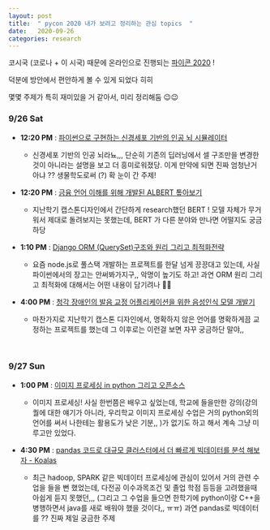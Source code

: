 ```yaml
---
layout: post
title:  " pycon 2020 내가 보려고 정리하는 관심 topics  "
date:   2020-09-26
categories: research
---
```


코시국 (코로나 + 이 시국) 때문에 온라인으로 진행되는 [파이콘 2020](https://www.pycon.kr/2020) !

덕분에 방안에서 편안하게 볼 수 있게 되었다 히히


몇몇 주제가 특히 재미있을 거 같아서, 미리 정리해둠 😉😉



### 9/26 Sat

* **12:20 PM** :  [파이썬으로 구현하는 신경세포 기반의 인공 뇌 시뮬레이터](https://www.pycon.kr/2020/program/talk/28)

   - 신경세포 기반의 인공 뇌라뇨,,,  단순히 기존의 딥러닝에서 셀 구조만을 변경한 것이 아니라는 설명을 보고 더 흥미로워졌당. 이게 만약에 되면 진짜 엄청난거 아냐 ?? 생물학도로써 (?) 확 눈이 간 주제!

* **12:20 PM** : [금융 언어 이해를 위해 개발된 ALBERT 톺아보기](https://www.pycon.kr/2020/program/talk/65)

    - 지난학기 캡스톤디자인에서 간단하게 research했던 BERT ! 모델 자체가 무거워서 제대로 돌려보지는 못했는데, BERT 가 다른 분야와 만나면 어떨지도 궁금하당

* **1:10 PM** : [Django ORM (QuerySet)구조와 원리 그리고 최적화전략](https://www.pycon.kr/2020/program/talk/11)

    - 요즘 node.js로 풀스택 개발하는 프로젝트를 한달 넘게 끙끙대고 있는데, 사실 파이썬에서의 장고는 안써봐가지구,, 악명이 높기도 하고! 과연 ORM 원리 그리고 최적화에 대해서는 어떤 내용이 담기려나 🧐🧐

* **4:00 PM** : [청각 장애인의 발음 교정 어플리케이션을 위한 음성인식 모델 개발기](https://www.pycon.kr/2020/program/talk/56)

    - 마찬가지로 지난학기 캡스톤 디자인에서, 명확하지 않은 언어를 명확하게끔 교정하는 프로젝트를 했는데 그 이후로는 이런걸 보면 자꾸 궁금하단 말야,,

<br>


### 9/27 Sun



* **1:00 PM** : [이미지 프로세싱 in python 그리고 오픈소스](https://www.pycon.kr/2020/program/talk/35)

    - 이미지 프로세싱! 사실 한번쯤은 배우고 싶었는데, 학교에 들을만한 강의(강의퀄에 대한 얘기가 아니라, 우리학교 이미지 프로세싱 수업은 거의 python외의 언어를 써서 나한테는 활용도가 낮은 기분,, )가 없기도 하고 해서 계속 그냥 미루고만 있었다.


* **4:30 PM** : [pandas 코드로 대규모 클러스터에서 더 빠르게 빅데이터를 분석 해보자 - Koalas](https://www.pycon.kr/2020/program/talk/23)


    - 최근 hadoop, SPARK 같은 빅데이터 프로세싱에 관심이 있어서 거의 관련 수업을 들을 뻔 했었는데, 다전공 이수과목조건 및 졸업 학점 등등을 고려했을때 아쉽게 듣지 못했던,,, (그리고 그 수업을 들으면 한학기에 python이랑 C++을 병행하면서 java를 새로 배워야 했을 것이다,, ㅠㅠ) 과연 pandas로 빅데이터를 ?? 진짜 제일 궁금한 주제



<br>
